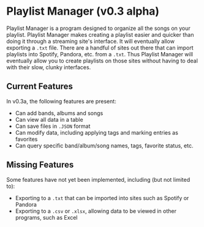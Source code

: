 # Playlist Manager (v0.3 alpha)

Playlist Manager is a program designed to organize all the songs on your playlist. Playlist Manager makes creating a playlist easier and quicker than doing it through a streaming site's interface. It will eventually allow exporting a ```.txt``` file. There are a handful of sites out there that can import playlists into Spotify, Pandora, etc. from a ```.txt```. Thus Playlist Manager will eventually allow you to create playlists on those sites without having to deal with their slow, clunky interfaces.

## Current Features

In v0.3a, the following features are present:

- Can add bands, albums and songs
- Can view all data in a table
- Can save files in ```.JSON``` format
- Can modify data, including applying tags and marking entries as favorites
- Can query specific band/album/song names, tags, favorite status, etc.

## Missing Features

Some features have not yet been implemented, including (but not limited to):

- Exporting to a ```.txt``` that can be imported into sites such as Spotify or Pandora
- Exporting to a ```.csv``` or ```.xlsx```, allowing data to be viewed in other programs, such as Excel